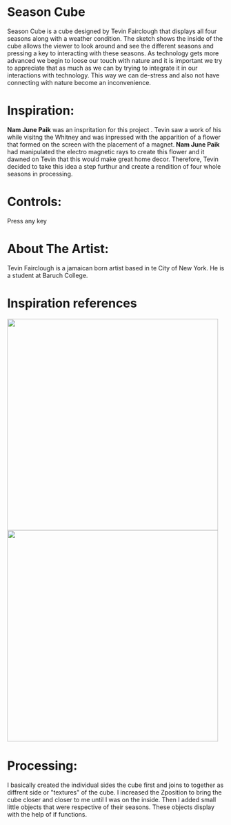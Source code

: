 # Season Cube

Season Cube is a cube designed by Tevin Fairclough that displays all four seasons along with a weather condition. The sketch shows the inside of the cube allows the viewer to look around and see the different seasons and pressing a key to interacting with these seasons. As technology gets more advanced we begin to loose our touch with nature and it is important we try to appreciate that as much as we can by trying to integrate it in our interactions with technology. This way we can de-stress and also not have connecting with nature become an inconvenience. 

<h1>Inspiration:</h1> 
<b>Nam June Paik</b> was an inspritation for this project . Tevin saw a work of his while visitng the Whitney and was inpressed with the apparition of a flower that formed on the screen with the placement of a magnet.<b> Nam June Paik </b>had manipulated the electro magnetic rays to create this flower and it dawned on Tevin that this would make great home decor. Therefore, Tevin decided to take this idea a step furthur and create a rendition of four whole seasons in processing. 


<h1>Controls:</h1> 
Press any key

<h1>About The Artist:</h1> 
Tevin Fairclough is a jamaican born artist based in te City of New York. He is a student at Baruch College. 

<h1>Inspiration references</h1>
<div>
<img src="https://www.webphotosource.net/img/source/unemxmazrw/236x295px/FGC-1841001_O-Christmas-Tree-Musical-Snow-Globe_SSC-10.jpeg" width="489px" height="auto">
<img src="http://www.artnet.com/Magazine/features/samet/Images/samet2-29-3.jpg" width="489px" height="auto">
</div>

<h1>Processing:</h1>
I basically created the individual sides the cube first and joins to together as diffrent side or "textures" of the cube. I increased the Zposition to bring the cube closer and closer to me until I was on the inside. Then I added small little objects that were respective of their seasons. These objects display with the help of if functions. 
